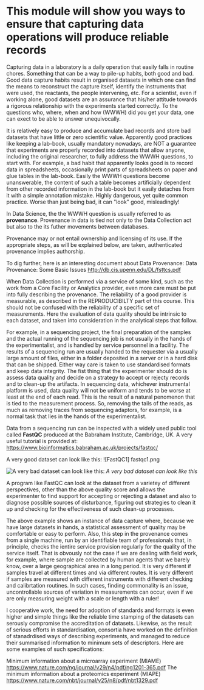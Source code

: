 
This module will show you ways to ensure that capturing data operations will produce reliable records
=====================================================================================================

Capturing data in a laboratory is a daily operation that easily falls in routine chores. Something 
that can be a way to pile-up habits, both good and bad. Good data capture habits result in organised 
datasets in which one can find the means to reconstruct the capture itself, identify the instruments 
that were used, the reactants, the people intervening, etc. For a scientist, even if working alone, 
good datasets are an assurance that his/her attitude towards a rigorous relationship with the experiments 
started correctly. To the questions who, where, when and how (WWWH) did you get your data, one can exect to be 
able to answer unequivocally. 

It is relatively easy to produce and accumulate bad records and store bad datasets that have little 
or zero scientific value. Apparently good practices like keeping a lab-book, usually mandatory nowadays, 
are NOT a guarantee that experiments are properly recorded into datasets that allow anyone, including
the original researcher, to fully address the WWWH questions, to start with. For example, a bad habit 
that apparently looks good is to record data in spreadsheets, occasionally print parts of spreadsheets on 
paper and glue tables in the lab-book. Easily the WWWH questions become unanswerable, the content of such a 
table becomes artificially dependent from other recorded information in the lab-book but it easily detaches 
from it with a simple annotation mistake. Highly dangerous, yet quite common practice. Worse than just 
being bad, it can "look" good, misleadingly!

In Data Science, the the WWWH question is usually referred to as **provenance**. Provenance in data is tied 
not only to the Data Collection act but also to the its futher movements between databases. 

Provenance may or not entail ownership and licensing of its use. If the appropriate steps, as will be explained below, 
are taken, authenticated provenance implies authorship. 

To dig further, here is an interesting document about Data Provenance:
Data Provenance: Some Basic Issues http://db.cis.upenn.edu/DL/fsttcs.pdf

When Data Collection is performed via a service of some kind, such as the work from a Core Facility or Analytics 
provider, even more care must be put into fully describing the provenance. The reliability of a good provider is
measurable, as described in the REPRODUCIBILTY part of this course. This should not be confused with the reliability of 
a specific set of measurements. Here the evaluation of data quality should be intrinsic to each dataset, and taken into 
consideration in the analytical steps that follow.

For example, in a sequencing project, the final preparation of the samples and the actual running of the sequencing 
job is not usually in the hands of the experimentalist, and is handled by service personnel in a facility. The results 
of a sequencing run are usually handed to the requester via a usually large amount of files, either in a folder deposited 
in a server or in a hard disk that can be shipped. Either way care is taken to use standardised formats and keep data 
integrity. The fist thing that the experimenter should do is assess data quality and decide on a strategy to accept or
rejecty records and to clean-up the artifacts. In sequencing data, whichever instrumental platform is used, data quality 
will not be uniform and tends to be worse at least at the end of each read. This is the result of a natural penomenon 
that is tied to the measurement process. So, removing the tails of the reads, as much as removing traces from sequencing 
adaptors, for example, is a normal task that lies in the hands of the experimentalist.

Data from a sequencing run can be inspected with a widely used public tool called **FastQC** produced at the Babraham 
Institute, Cambridge, UK. A very useful tutorial is provided at: https://www.bioinformatics.babraham.ac.uk/projects/fastqc/ 

A very good dataset can look like this:
<a name="FastQC1"></a>
![FastQC1] fastqc1.png

<a name="fastqc2" ></a> 
![A very bad dataset can look like this: ](fastqc2.png)
_A very bad dataset can look like this_


A program like FastQC can look at the dataset from a varietey of different perspectives, other than the above quality score 
and allows the experimenter to find support for accepting or rejecting a dataset and also to diagnose possible sources of
disturbance, figuring out strategies to clean it up and checking for the effectiveness of such clean-up processes.

The above example shows an instance of data capture where, because we have large datasets in hands, a statistical assessment
of quality may be comfortable or easy to perform. Also, this step in the provenance comes from a single machine, run by
an identifiable team of professionals that, in principle, checks the ientire service provision regularly for the quality
of the service itself. That is obvously not the case if we are dealing with field work, for example, where sample are collected 
by human agents that we barely know, over a large geographical area in a long period. It is very different if samples travel 
at different times and via different routes. It is very different if samples are measured with different instruments with 
different checking and calibrtation routines. In such cases, finding commonality is an issue, uncontrollable sources of variation 
in measurements can occur, even if we are only measuring weight with a scale or length with a ruler!

I cooperative work, the need for adoption of standards and formats is even higher and simple things like the reliable time 
stamping of the datasets can serously compromise the accreditation of datasets. Likewise, as the result of serious efforts in 
standardisation, consortia have worked on the definition of stanadrdised ways of describing experiments, and managed to reduce 
their summarised information to minimum sets of descriptors. Here are some examples  of such specifications:

Minimum information about a microarray experiment (MIAME) https://www.nature.com/ng/journal/v29/n4/pdf/ng1201-365.pdf
The minimum information about a proteomics experiment (MIAPE) https://www.nature.com/nbt/journal/v25/n8/pdf/nbt1329.pdf


